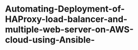 # Automating-Deployment-of-HAProxy-load-balancer-and-multiple-web-server-on-AWS-cloud-using-Ansible-